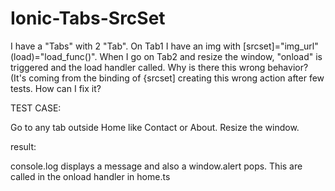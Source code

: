 # Ionic-Tabs-SrcSet

I have a "Tabs" with 2 "Tab". On Tab1 I have an img with [srcset]="img_url" (load)="load_func()". When I go on Tab2 and resize the window, "onload" is triggered and the load handler called. Why is there this wrong behavior? (It's coming from the binding of {srcset] creating this wrong action after few tests. How can I fix it?

TEST CASE:

Go to any tab outside Home like Contact or About. Resize the window.

result:

console.log displays a message and also a window.alert pops.
This are called in the onload handler in home.ts
